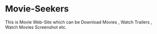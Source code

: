 # Movie-Seekers
This is Movie Web-Site which can be Download Movies , Watch Trailers , Watch Movies Screenshot etc.
